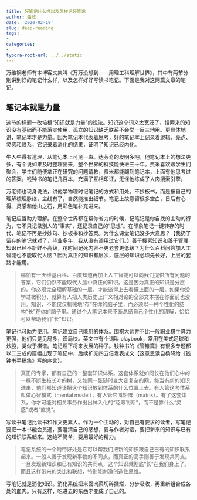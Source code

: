 ```yaml
---
title: 好笔记什么样以及怎样记好笔记
author: 曲政
date: '2020-02-19'
slug: deep-reading
tags:
- 
categories:
- 
typora-root-url: ../../static   
---
```


万维钢老师有本博客文集叫《万万没想到——用理工科理解世界》，其中有两节分别讲到好的笔记什么样，以及怎样好好写读书笔记。下面是我对这两篇文章的笔记。

## 笔记本就是力量

这节的标题一改培根“知识就是力量”的说法。知识这个词义太宽泛了，搜索来的知识没有基础而不能落实使用，孤立的知识缺乏联系不会举一反三地用。更具体地讲，笔记本才是力量。因为笔记本代表着思考，好的笔记本上记录着逻辑、亮点、灵感和联系，它记录着消化的结果，证明了知识已经内化。

牛人牛得有道理，从笔记本上可见一斑。达芬奇的发明多吧，他笔记本上的想法更多，有个说如果及时整理出来，整个世界的科技能快进三十年。费米喜欢跟学生们聚会，学生们随便拿正在研究的问题请教，费米都能翻到笔记本，上面有他思考过的答案。钱钟书的笔记几百本，充满了互相印证，无怪他练成了人肉搜索引擎。

万老师也现身说法，讲他学物理时记笔记的方式和用处。不抄板书，而是按自己的理解梳理脉络，主线有了，自然能推出细节。笔记上故意留很多空白，日后有心得、灵感和他山之石，用彩色笔补充进来。

笔记应当助力理解。在整个世界都在帮你省力的时候，记笔记是你自找的主动的行为，它不只记录别人的“事实”，还记录自己的“思想”。在印象笔记一键转存的时代，笔记不再是抄妙句、抄板书和抄答案。为什么课堂笔记没多大意思？【我扔了留存的笔记就对了，毕业多年，我从没有调用过它们。】善于搜索知识和善于管理知识已经不新鲜不高级，花时间记死内容不更老套更低级？为什么百科问答加人工智能也不能取代人脑？因为真正的知识有层次，底层的知识必须先长好，上层的套路才能用。

>   哪怕有一天维基百科、百度知道再加上人工智能可以向我们提供所有问题的答案，它们仍然不能取代人脑中真正的知识。这是因为真正的知识是分层的。你必须完全理解基础的一层，才能谈得上去看懂上面的一层。如果你没学过微积分，就算有人把人类历史上广义相对论的全部文本摆在你面前也没用。知识，不能仅仅机械地“存”在你的脑子里，而必须以一种个性化的结构“长”在你的脑子里。通过个人笔记本来不断总结自己个性化的理解，恰恰可以帮助我们“长”知识。

笔记也可助力使用。笔记建立自己能用的体系。围棋大师并不比一般职业棋手算力更强，他们只是见局多，识局快。英文中有个词叫 playbook，常用在美式足球和炒股，类似于棋谱。笔记埋下将来发展的种子。钱钟书的《管锥篇》有很多专题都以二三成的篇幅出现于笔记中，后续扩充四五倍发表成文【这意思读自杨降给《钱钟书手稿集》写的序言】。

>   真正的专家，都有自己的一整套知识体系。这套体系就如同长在他们心中的一棵不断生枝长叶的树，又如同一张随时变大变复杂的网。每当有新的知识进来，他们都知道该把这个知识放到体系的什么位置上去。有人管这套体系叫做心智模式（mental model），有人管它叫矩阵（matrix）。有了这套体系，你才可能对相关事务作出出神入化的“眨眼判断”，而不是靠什么“灵感”或者“直觉”。

写读书笔记比读书和作文更累人。作为一个主动的，对自己有要求的读者，写笔记要把一本书融会贯通，要澄清自己的感想，要与作者对话，要把新来的知识与已有的知识联系起来。这绝不简单，要用最好的精力。

>   笔记系统的一个附带好处是它可以帮我们把新的知识跟自己已有的知识联系起来。一般人善于发现新事物的不同点，而真正的高手则善于发现共同点。一旦发现新知识和已有知识的共同点，这个知识就彻底“长”在我们身上了。而且这样带来的类比和联想，特别能刺激创造性思维。

写笔记就是消化知识。消化系统把米面肉菜切碎揉烂，分步吸收，再重新组合成各处的血肉。只有这样，吃进去的东西才变成了自己的。

